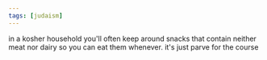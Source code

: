 ```yaml
---
tags: [judaism]
---
```


in a kosher household you'll often keep around snacks that contain neither meat
nor dairy so you can eat them whenever. it's just parve for the course
